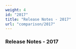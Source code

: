 ```yaml
---
weight: 4
id: "2017"
title: "Release Notes - 2017"
url: "comparison/2017"
---
```


### Release Notes - 2017 ###



